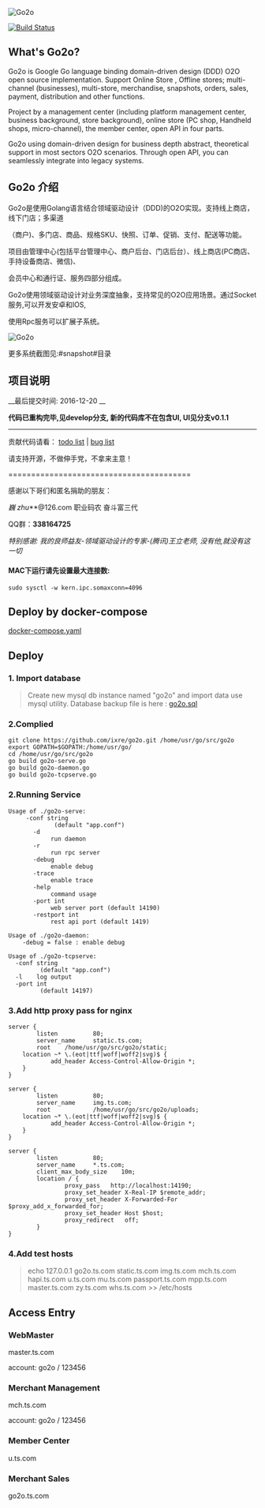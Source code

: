 
![Go2o](https://raw.githubusercontent.com/jsix/go2o/master/docs/mark.gif "GO2O")


[![Build Status](https://cloud.drone.io/api/badges/ixre/cms/status.svg)](https://cloud.drone.io/ixre/cms)

## What's Go2o? ##

Go2o is Google Go language binding domain-driven design (DDD) O2O open source implementation. Support Online Store
, Offline stores; multi-channel (businesses), multi-store, merchandise, snapshots, orders, sales, payment, distribution and other functions.

Project by a management center (including platform management center, business background, store background), online store (PC shop,
Handheld shops, micro-channel), the member center, open API in four parts.

Go2o using domain-driven design for business depth abstract, theoretical support in most sectors O2O scenarios.
Through open API, you can seamlessly integrate into legacy systems.

## Go2o 介绍 ##

Go2o是使用Golang语言结合领域驱动设计（DDD)的O2O实现。支持线上商店，线下门店；多渠道

（商户)、多门店、商品、规格SKU、快照、订单、促销、支付、配送等功能。


项目由管理中心(包括平台管理中心、商户后台、门店后台）、线上商店(PC商店、手持设备商店、微信)、

会员中心和通行证、服务四部分组成。


Go2o使用领域驱动设计对业务深度抽象，支持常见的O2O应用场景。通过Socket服务,可以开发安卓和IOS,

使用Rpc服务可以扩展子系统。



![Go2o](https://raw.githubusercontent.com/jsix/go2o/master/snapshot/merchant.png "GO2O-Merchant")


更多系统截图见:#snapshot#目录

## 项目说明 ##


__最后提交时间: 2016-12-20 __

__代码已重构完毕,见develop分支, 新的代码库不在包含UI, UI见分支v0.1.1__



------------------------
贡献代码请看： [todo list](https://github.com/ixre/go2o/tree/master/docs/dev/todo.md) |
[bug list](https://github.com/atnet/go2o/tree/master/docs/dev/bug.md)


请支持开源，不做伸手党，不拿来主意！

========================================

感谢以下哥们和匿名捐助的朋友：

*巍
zhu***@126.com
职业码农
奋斗富三代


QQ群：**338164725**

*特别感谢: 我的良师益友-领域驱动设计的专家-(腾讯)王立老师, 没有他,就没有这一切*

#### MAC下运行请先设置最大连接数:

    sudo sysctl -w kern.ipc.somaxconn=4096

## Deploy by docker-compose

[docker-compose.yaml](./docker/docker-compose.yaml)

## Deploy
### 1. Import database

> Create new mysql db instance named "go2o"
 and import data use mysql utility.
 Database backup file is here : [go2o.sql](https://github.com/ixre/go2o/blob/master/docs/data/go2o.sql)

### 2.Complied
```
git clone https://github.com/ixre/go2o.git /home/usr/go/src/go2o
export GOPATH=$GOPATH:/home/usr/go/
cd /home/usr/go/src/go2o
go build go2o-serve.go
go build go2o-daemon.go
go build go2o-tcpserve.go
```
### 2.Running Service
```
Usage of ./go2o-serve:
     -conf string
             (default "app.conf")
       -d	
            run daemon
       -r   
            run rpc server
       -debug
            enable debug
       -trace
            enable trace
       -help
            command usage
       -port int
            web server port (default 14190)
       -restport int
            rest api port (default 1419)

Usage of ./go2o-daemon:
    -debug = false : enable debug

Usage of ./go2o-tcpserve:
  -conf string
         (default "app.conf")
  -l	log output
  -port int
         (default 14197)
```
### 3.Add http proxy pass for nginx
```
server {
        listen          80;
        server_name     static.ts.com;
        root    /home/usr/go/src/go2o/static;
    location ~* \.(eot|ttf|woff|woff2|svg)$ {
            add_header Access-Control-Allow-Origin *;
    }
}

server {
        listen          80;
        server_name     img.ts.com;
        root            /home/usr/go/src/go2o/uploads;
    location ~* \.(eot|ttf|woff|woff2|svg)$ {
            add_header Access-Control-Allow-Origin *;
    }
}

server {
        listen          80;
        server_name     *.ts.com;
        client_max_body_size    10m;  
        location / {
                proxy_pass   http://localhost:14190;
                proxy_set_header X-Real-IP $remote_addr;
                proxy_set_header X-Forwarded-For $proxy_add_x_forwarded_for;
                proxy_set_header Host $host;
                proxy_redirect   off;
        }
}
```


### 4.Add test hosts
> echo   127.0.0.1    go2o.ts.com static.ts.com img.ts.com mch.ts.com hapi.ts.com 
u.ts.com mu.ts.com passport.ts.com mpp.ts.com
 master.ts.com zy.ts.com whs.ts.com >> /etc/hosts

## Access Entry

### WebMaster
master.ts.com

account: go2o / 123456

### Merchant Management
mch.ts.com

account: go2o / 123456

### Member Center
u.ts.com

### Merchant Sales
go2o.ts.com


